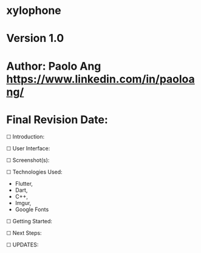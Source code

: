 # xylophone
# Version 1.0
# Author: Paolo Ang <https://www.linkedin.com/in/paoloang/>
# Final Revision Date: 


☐ Introduction: 






☐ User Interface: 


☐ Screenshot(s): 


☐ Technologies Used: 
- Flutter,
- Dart,
- C++,
- Imgur, 
- Google Fonts

☐ Getting Started: 



☐ Next Steps:




☐ UPDATES: